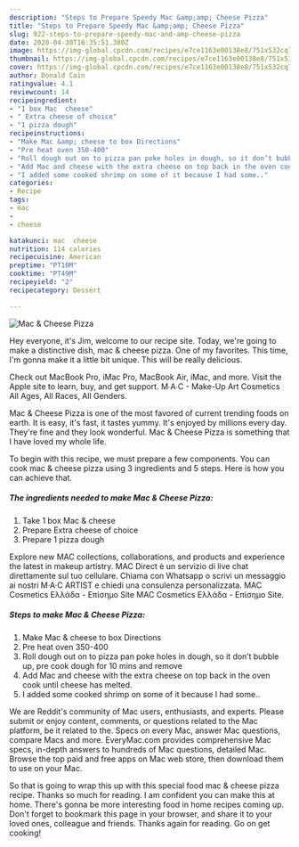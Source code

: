 ```yaml
---
description: "Steps to Prepare Speedy Mac &amp;amp; Cheese Pizza"
title: "Steps to Prepare Speedy Mac &amp;amp; Cheese Pizza"
slug: 922-steps-to-prepare-speedy-mac-and-amp-cheese-pizza
date: 2020-04-30T16:35:51.380Z
image: https://img-global.cpcdn.com/recipes/e7ce1163e00138e8/751x532cq70/mac-cheese-pizza-recipe-main-photo.jpg
thumbnail: https://img-global.cpcdn.com/recipes/e7ce1163e00138e8/751x532cq70/mac-cheese-pizza-recipe-main-photo.jpg
cover: https://img-global.cpcdn.com/recipes/e7ce1163e00138e8/751x532cq70/mac-cheese-pizza-recipe-main-photo.jpg
author: Donald Cain
ratingvalue: 4.1
reviewcount: 14
recipeingredient:
- "1 box Mac  cheese"
- " Extra cheese of choice"
- "1 pizza dough"
recipeinstructions:
- "Make Mac &amp; cheese to box Directions"
- "Pre heat oven 350-400"
- "Roll dough out on to pizza pan poke holes in dough, so it don’t bubble up, pre cook dough for 10 mins and remove"
- "Add Mac and cheese with the extra cheese on top back in the oven cook until cheese has melted."
- "I added some cooked shrimp on some of it because I had some.."
categories:
- Recipe
tags:
- mac
- 
- cheese

katakunci: mac  cheese 
nutrition: 114 calories
recipecuisine: American
preptime: "PT10M"
cooktime: "PT49M"
recipeyield: "2"
recipecategory: Dessert

---
```



![Mac &amp; Cheese Pizza](https://img-global.cpcdn.com/recipes/e7ce1163e00138e8/751x532cq70/mac-cheese-pizza-recipe-main-photo.jpg)

Hey everyone, it's Jim, welcome to our recipe site. Today, we're going to make a distinctive dish, mac &amp; cheese pizza. One of my favorites. This time, I'm gonna make it a little bit unique. This will be really delicious.

Check out MacBook Pro, iMac Pro, MacBook Air, iMac, and more. Visit the Apple site to learn, buy, and get support. M∙A∙C - Make-Up Art Cosmetics All Ages, All Races, All Genders.

Mac &amp; Cheese Pizza is one of the most favored of current trending foods on earth. It is easy, it's fast, it tastes yummy. It's enjoyed by millions every day. They're fine and they look wonderful. Mac &amp; Cheese Pizza is something that I have loved my whole life.


To begin with this recipe, we must prepare a few components. You can cook mac &amp; cheese pizza using 3 ingredients and 5 steps. Here is how you can achieve that.

<!--inarticleads1-->

##### The ingredients needed to make Mac &amp; Cheese Pizza:

1. Take 1 box Mac &amp; cheese
1. Prepare  Extra cheese of choice
1. Prepare 1 pizza dough


Explore new MAC collections, collaborations, and products and experience the latest in makeup artistry. MAC Direct è un servizio di live chat direttamente sul tuo cellulare. Chiama con Whatsapp o scrivi un messaggio ai nostri M·A·C ARTIST e chiedi una consulenza personalizzata. MAC Cosmetics Ελλάδα - Επίσημο Site MAC Cosmetics Ελλάδα - Επίσημο Site. 

<!--inarticleads2-->

##### Steps to make Mac &amp; Cheese Pizza:

1. Make Mac &amp; cheese to box Directions
1. Pre heat oven 350-400
1. Roll dough out on to pizza pan poke holes in dough, so it don’t bubble up, pre cook dough for 10 mins and remove
1. Add Mac and cheese with the extra cheese on top back in the oven cook until cheese has melted.
1. I added some cooked shrimp on some of it because I had some..


We are Reddit&#39;s community of Mac users, enthusiasts, and experts. Please submit or enjoy content, comments, or questions related to the Mac platform, be it related to the. Specs on every Mac, answer Mac questions, compare Macs and more. EveryMac.com provides comprehensive Mac specs, in-depth answers to hundreds of Mac questions, detailed Mac. Browse the top paid and free apps on Mac web store, then download them to use on your Mac. 

So that is going to wrap this up with this special food mac &amp; cheese pizza recipe. Thanks so much for reading. I am confident you can make this at home. There's gonna be more interesting food in home recipes coming up. Don't forget to bookmark this page in your browser, and share it to your loved ones, colleague and friends. Thanks again for reading. Go on get cooking!
